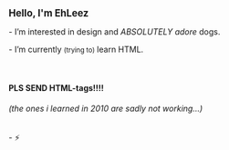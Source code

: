 <body>
<big> 
  <strong> Hello, I'm EhLeez</strong>
</big>
<p></p>
- I’m interested in design and <em>ABSOLUTELY adore</em> dogs.
<p></p>
- I’m currently
<small>(trying to)</small>
learn HTML.  <p></p>
<br> 
<h4>PLS SEND HTML-tags!!!!</h4>
<h6> (the ones i learned in 2010 are sadly not working…) </h6>
- ⚡ 
</body>
<!---
--->
